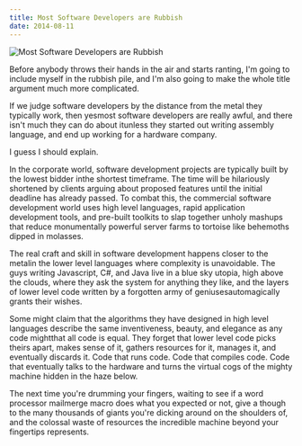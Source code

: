 ```yaml
---
title: Most Software Developers are Rubbish
date: 2014-08-11
---
```


![Most Software Developers are Rubbish](https://source.unsplash.com/-m88z7ily-w/1600x900)

Before anybody throws their hands in the air and starts ranting, I'm going to include myself in the rubbish pile, and I'm also going to make the whole title argument much more complicated.

If we judge software developers by the distance from the metal they typically work, then yesmost software developers are really awful, and there isn't much they can do about itunless they started out writing assembly language, and end up working for a hardware company.

I guess I should explain.

In the corporate world, software development projects are typically built by the lowest bidder inthe shortest timeframe. The time will be hilariously shortened by clients arguing about proposed features until the initial deadline has already passed. To combat this, the commercial software development world uses high level languages, rapid application development tools, and pre-built toolkits to slap together unholy mashups that reduce monumentally powerful server farms to tortoise like behemoths dipped in molasses.

The real craft and skill in software development happens closer to the metalin the lower level languages where complexity is unavoidable. The guys writing Javascript, C#, and Java live in a blue sky utopia, high above the clouds, where they ask the system for anything they like, and the layers of lower level code written by a forgotten army of geniusesautomagically grants their wishes.

Some might claim that the algorithms they have designed in high level languages describe the same inventiveness, beauty, and elegance as any code mightthat all code is equal. They forget that lower level code picks theirs apart, makes sense of it, gathers resources for it, manages it, and eventually discards it. Code that runs code. Code that compiles code. Code that eventually talks to the hardware and turns the virtual cogs of the mighty machine hidden in the haze below.

The next time you're drumming your fingers, waiting to see if a word processor mailmerge macro does what you expected or not, give a though to the many thousands of giants you're dicking around on the shoulders of, and the colossal waste of resources the incredible machine beyond your fingertips represents.
